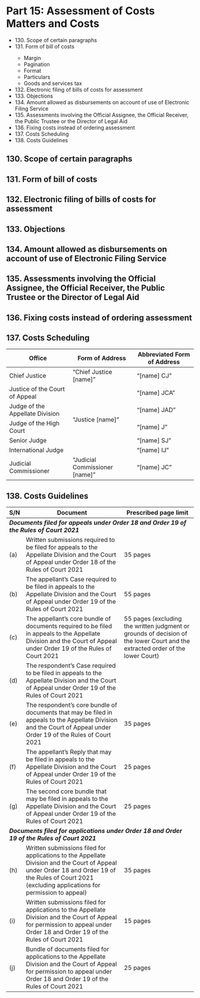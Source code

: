 # Part 15: Assessment of Costs Matters and Costs

<ul type="*">
	<li>130. Scope of certain paragraphs</li>
	<li>131. Form of bill of costs</li>
		<ul>
			<li>Margin</li>
			<li>Pagination</li>
			<li>Format</li>
			<li>Particulars</li> 
			<li>Goods and services tax</li>
		</ul>
	<li>132. Electronic filing of bills of costs for assessment</li> 
	<li>133. Objections</li>
	<li>134. Amount allowed as disbursements on account of use of Electronic Filing Service</li>
	<li>135. Assessments involving the Official Assignee, the Official Receiver, the Public Trustee or the Director of Legal Aid</li>
	<li>136. Fixing costs instead of ordering assessment</li>
	<li>137. Costs Scheduling</li>
	<li>138. Costs Guidelines</li>
</ul>


## 130. Scope of certain paragraphs 
## 131. Form of bill of costs
## 132. Electronic filing of bills of costs for assessment 
## 133. Objections 
## 134. Amount allowed as disbursements on account of use of Electronic Filing Service
## 135. Assessments involving the Official Assignee, the Official Receiver, the Public Trustee or the Director of Legal Aid
## 136. Fixing costs instead of ordering assessment 
## 137. Costs Scheduling 

<table>
<thead>
  <tr>
	  <th><strong>Office</strong></th>
	  <th><strong>Form of Address</strong></th>
	  <th><strong>Abbreviated Form of Address</strong></th>
  </tr>
</thead>
<tbody>
  <tr>
    <td>Chief Justice</td>
    <td>“Chief Justice [name]”</td>
    <td>“[name] CJ”</td>
  </tr>
  <tr>
    <td>Justice of the Court of Appeal</td>
    <td rowspan="5">“Justice [name]”</td>
    <td>“[name] JCA”</td>
  </tr>
  <tr>
    <td>Judge of the Appellate Division</td>
    <td>“[name] JAD”</td>
  </tr>
  <tr>
    <td>Judge of the High Court</td>
    <td>“[name] J”</td>
  </tr>
  <tr>
    <td>Senior Judge</td>
    <td>“[name] SJ”</td>
  </tr>
  <tr>
    <td>International Judge</td>
    <td>“[name] IJ”</td>
  </tr>
  <tr>
    <td>Judicial Commissioner</td>
    <td>“Judicial Commissioner [name]”</td>
    <td>“[name] JC”</td>
  </tr>
</tbody>
</table>

## 138. Costs Guidelines 
<table>
<thead>
<tr>
<th><strong>S/N</strong></th>
<th><strong>Document</strong></th>
<th><strong>Prescribed page limit</strong></th>
</tr>
</thead>
<tbody
<tr>
<td colspan="3"><strong><em>Documents filed for appeals under Order 18 and Order 19 of the Rules of Court 2021</em></strong></td>
</tr>
<tr>
<td>(a)</td>
<td>Written submissions required to be filed for appeals to the Appellate Division and the Court of Appeal under Order 18 of the Rules of Court 2021</td>
<td>35 pages</td>
</tr>
<tr>
<td>(b)</td>
<td>The appellant’s Case required to be filed in appeals to the Appellate Division and the Court of Appeal under Order 19 of the Rules of Court 2021</td>
<td>55 pages</td>
</tr>
<tr>
<td>(c)</td>
<td>The appellant’s core bundle of documents required to be filed in appeals to the Appellate Division and the Court of Appeal under Order 19 of the Rules of Court 2021</td>
<td>55 pages (excluding the written judgment or grounds of decision of the lower Court and the extracted order of the
lower Court)</td>
</tr>
<tr>
<td>(d)</td>
<td>The respondent’s Case required to be filed in appeals to the Appellate Division and the Court of Appeal under Order 19 of the Rules of Court 2021</td>
</tr>
<tr>
<td>(e)</td>
<td>The respondent’s core bundle of documents that may be filed in appeals to the Appellate Division and the Court of Appeal under Order 19 of the Rules of Court 2021</td>
<td>35 pages</td>
</tr>
<tr>
<td>(f)</td>
<td>The appellant’s Reply that may be filed in appeals to the Appellate Division and the Court of Appeal under Order 19 of the Rules of Court 2021</td>
<td>25 pages</td>
</tr>
<tr>
<td>(g)
<td>The second core bundle that may be filed in appeals to the Appellate Division and the Court of Appeal under Order 19 of the Rules of Court 2021</td>
<td>25 pages</td>
</tr>
<tr>
<td colspan="3"><strong><em>Documents filed for applications under Order 18 and Order 19 of the Rules of Court 2021</em></strong></td>
</tr>
<tr>
<td>(h)</td>
<td>Written submissions filed for applications to the Appellate Division and the Court of Appeal under Order 18 and Order 19 of the Rules of Court 2021 (excluding applications for permission to appeal)</td>
<td>35 pages</td>
</tr>
<tr>
<td>(i)</td>
<td>Written submissions filed for applications to the Appellate Division and the Court of Appeal for permission to appeal under Order 18 and Order 19 of the Rules of Court 2021</td>
<td>15 pages</td>
</tr>
<tr>
<td>(j)</td>
<td>Bundle of documents filed for applications to the Appellate Division and the Court of Appeal for permission to appeal under Order 18 and Order 19 of the Rules of Court 2021</td>
<td>25 pages</td>
</tr>
</tbody>
</table>
